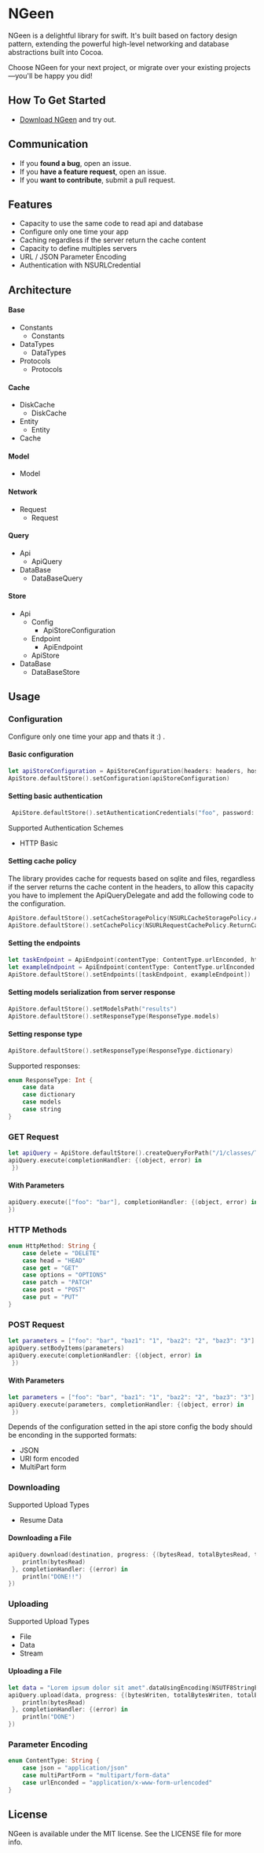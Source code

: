 NGeen
=====

NGeen is a delightful library for swift. It's built based on factory design pattern, extending the powerful high-level networking and database abstractions built into Cocoa.

Choose NGeen for your next project, or migrate over your existing projects—you'll be happy you did!

## How To Get Started

- [Download NGeen](https://github.com/NGeenLibraries/NGeen/archive/master.zip) and try out.

## Communication

- If you **found a bug**, open an issue.
- If you **have a feature request**, open an issue.
- If you **want to contribute**, submit a pull request.

## Features

- Capacity to use the same code to read api and database
- Configure only one time your app 
- Caching regardless if the server return the cache content
- Capacity to define multiples servers
- URL / JSON Parameter Encoding
- Authentication with NSURLCredential

## Architecture

#### Base
- Constants
	- Constants
- DataTypes
	- DataTypes
- Protocols
	- Protocols	

#### Cache
- DiskCache
	- DiskCache
- Entity
	- Entity
- Cache

#### Model

- Model

#### Network
- Request	
	- Request

#### Query
- Api	
	- ApiQuery
- DataBase	
	- DataBaseQuery

#### Store
- Api	
	- Config
		- ApiStoreConfiguration	
	- Endpoint
		- ApiEndpoint
	- ApiStore
- DataBase	
	- DataBaseStore
	

## Usage

### Configuration

Configure only one time your app and thats it :) .

#### Basic configuration

```swift 
let apiStoreConfiguration = ApiStoreConfiguration(headers: headers, host: "example.com", httpProtocol: "https")
ApiStore.defaultStore().setConfiguration(apiStoreConfiguration)
```

#### Setting basic authentication

```swift
 ApiStore.defaultStore().setAuthenticationCredentials("foo", password: "bar")
```

Supported Authentication Schemes

- HTTP Basic

#### Setting cache policy

The library provides cache for requests based on sqlite and files, regardless if the server returns the cache content in the headers, to allow this capacity you have to implement the ApiQueryDelegate and add the following code to the configuration.

```swift 
ApiStore.defaultStore().setCacheStoragePolicy(NSURLCacheStoragePolicy.Allowed)
ApiStore.defaultStore().setCachePolicy(NSURLRequestCachePolicy.ReturnCacheDataElseLoad)
```

#### Setting the endpoints

```swift 
let taskEndpoint = ApiEndpoint(contentType: ContentType.urlEnconded, httpMethod: HttpMethod.post, path: "/1/classes/Task")
let exampleEndpoint = ApiEndpoint(contentType: ContentType.urlEnconded, httpMethod: HttpMethod.post, path: "/1/classes/Example")
ApiStore.defaultStore().setEndpoints([taskEndpoint, exampleEndpoint])
```

#### Setting models serialization from server response

```swift 
ApiStore.defaultStore().setModelsPath("results")
ApiStore.defaultStore().setResponseType(ResponseType.models)
```

#### Setting response type

```swift 
ApiStore.defaultStore().setResponseType(ResponseType.dictionary)
```

Supported responses:

```swift
enum ResponseType: Int {
    case data
    case dictionary
    case models
    case string
}
```

### GET Request

```swift 
let apiQuery = ApiStore.defaultStore().createQueryForPath("/1/classes/Task", httpMethod: HttpMethod.get)
apiQuery.execute(completionHandler: {(object, error) in
 })
```
#### With Parameters

```swift 
apiQuery.execute(["foo": "bar"], completionHandler: {(object, error) in
})
```

### HTTP Methods

```swift
enum HttpMethod: String {
    case delete = "DELETE"
    case head = "HEAD"
    case get = "GET"
    case options = "OPTIONS"
    case patch = "PATCH"
    case post = "POST"
    case put = "PUT"
}
```

### POST Request

```swift
let parameters = ["foo": "bar", "baz1": "1", "baz2": "2", "baz3": "3"]  
apiQuery.setBodyItems(parameters)
apiQuery.execute(completionHandler: {(object, error) in
 })
```
#### With Parameters

```swift
let parameters = ["foo": "bar", "baz1": "1", "baz2": "2", "baz3": "3"]
apiQuery.execute(parameters, completionHandler: {(object, error) in
 })
```
Depends of the configuration setted in the api store config the body should be enconding in the supported formats:

- JSON
- URI form encoded
- MultiPart form


### Downloading 

Supported Upload Types

- Resume Data

#### Downloading a File

```swift
apiQuery.download(destination, progress: {(bytesRead, totalBytesRead, totalBytesExpectedToRead) in
    println(bytesRead)
 }, completionHandler: {(error) in
    println("DONE!!")
})
```

### Uploading 

Supported Upload Types

- File
- Data
- Stream

#### Uploading a File 


```swift
let data = "Lorem ipsum dolor sit amet".dataUsingEncoding(NSUTF8StringEncoding, allowLossyConversion: false)
apiQuery.upload(data, progress: {(bytesWriten, totalBytesWriten, totalBytesExpectedToWrite) in
    println(bytesRead)
 }, completionHandler: {(error) in
	println("DONE")
})
```
### Parameter Encoding

```swift
enum ContentType: String {
    case json = "application/json"
    case multiPartForm = "multipart/form-data"
    case urlEnconded = "application/x-www-form-urlencoded"
}
```

## License

NGeen is available under the MIT license. See the LICENSE file for more info.